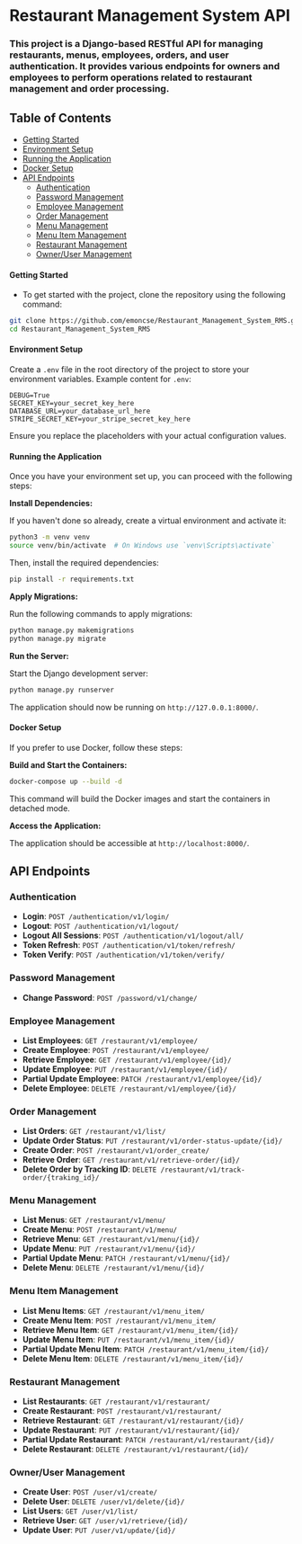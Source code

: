 # Restaurant Management System API

### This project is a Django-based RESTful API for managing restaurants, menus, employees, orders, and user authentication. It provides various endpoints for owners and employees to perform operations related to restaurant management and order processing.

## Table of Contents
- [Getting Started](#getting-started)
- [Environment Setup](#environment-setup)
- [Running the Application](#running-the-application)
- [Docker Setup](#docker-setup)
- [API Endpoints](#api-endpoints)
  - [Authentication](#authentication)
  - [Password Management](#password-management)
  - [Employee Management](#employee-management)
  - [Order Management](#order-management)
  - [Menu Management](#menu-management)
  - [Menu Item Management](#menu-item-management)
  - [Restaurant Management](#restaurant-management)
  - [Owner/User Management](#owneruser-management)


#### Getting Started
* To get started with the project, clone the repository using the following command:

```bash
git clone https://github.com/emoncse/Restaurant_Management_System_RMS.git
cd Restaurant_Management_System_RMS
```

#### Environment Setup
Create a `.env` file in the root directory of the project to store your environment variables. Example content for `.env`:

```env
DEBUG=True
SECRET_KEY=your_secret_key_here
DATABASE_URL=your_database_url_here
STRIPE_SECRET_KEY=your_stripe_secret_key_here
```
Ensure you replace the placeholders with your actual configuration values.

#### Running the Application
Once you have your environment set up, you can proceed with the following steps:

**Install Dependencies:**

If you haven't done so already, create a virtual environment and activate it:

```bash
python3 -m venv venv
source venv/bin/activate  # On Windows use `venv\Scripts\activate`
```
Then, install the required dependencies:

```bash
pip install -r requirements.txt
```

**Apply Migrations:**

Run the following commands to apply migrations:

```bash
python manage.py makemigrations
python manage.py migrate
```

**Run the Server:**

Start the Django development server:

```bash
python manage.py runserver
```
The application should now be running on `http://127.0.0.1:8000/`.

#### Docker Setup
If you prefer to use Docker, follow these steps:

**Build and Start the Containers:**

```bash
docker-compose up --build -d
```
This command will build the Docker images and start the containers in detached mode.

**Access the Application:**

The application should be accessible at `http://localhost:8000/`.

## API Endpoints

### Authentication
- **Login**: `POST /authentication/v1/login/`
- **Logout**: `POST /authentication/v1/logout/`
- **Logout All Sessions**: `POST /authentication/v1/logout/all/`
- **Token Refresh**: `POST /authentication/v1/token/refresh/`
- **Token Verify**: `POST /authentication/v1/token/verify/`

### Password Management
- **Change Password**: `POST /password/v1/change/`

### Employee Management
- **List Employees**: `GET /restaurant/v1/employee/`
- **Create Employee**: `POST /restaurant/v1/employee/`
- **Retrieve Employee**: `GET /restaurant/v1/employee/{id}/`
- **Update Employee**: `PUT /restaurant/v1/employee/{id}/`
- **Partial Update Employee**: `PATCH /restaurant/v1/employee/{id}/`
- **Delete Employee**: `DELETE /restaurant/v1/employee/{id}/`

### Order Management
- **List Orders**: `GET /restaurant/v1/list/`
- **Update Order Status**: `PUT /restaurant/v1/order-status-update/{id}/`
- **Create Order**: `POST /restaurant/v1/order_create/`
- **Retrieve Order**: `GET /restaurant/v1/retrieve-order/{id}/`
- **Delete Order by Tracking ID**: `DELETE /restaurant/v1/track-order/{traking_id}/`

### Menu Management
- **List Menus**: `GET /restaurant/v1/menu/`
- **Create Menu**: `POST /restaurant/v1/menu/`
- **Retrieve Menu**: `GET /restaurant/v1/menu/{id}/`
- **Update Menu**: `PUT /restaurant/v1/menu/{id}/`
- **Partial Update Menu**: `PATCH /restaurant/v1/menu/{id}/`
- **Delete Menu**: `DELETE /restaurant/v1/menu/{id}/`

### Menu Item Management
- **List Menu Items**: `GET /restaurant/v1/menu_item/`
- **Create Menu Item**: `POST /restaurant/v1/menu_item/`
- **Retrieve Menu Item**: `GET /restaurant/v1/menu_item/{id}/`
- **Update Menu Item**: `PUT /restaurant/v1/menu_item/{id}/`
- **Partial Update Menu Item**: `PATCH /restaurant/v1/menu_item/{id}/`
- **Delete Menu Item**: `DELETE /restaurant/v1/menu_item/{id}/`

### Restaurant Management
- **List Restaurants**: `GET /restaurant/v1/restaurant/`
- **Create Restaurant**: `POST /restaurant/v1/restaurant/`
- **Retrieve Restaurant**: `GET /restaurant/v1/restaurant/{id}/`
- **Update Restaurant**: `PUT /restaurant/v1/restaurant/{id}/`
- **Partial Update Restaurant**: `PATCH /restaurant/v1/restaurant/{id}/`
- **Delete Restaurant**: `DELETE /restaurant/v1/restaurant/{id}/`

### Owner/User Management
- **Create User**: `POST /user/v1/create/`
- **Delete User**: `DELETE /user/v1/delete/{id}/`
- **List Users**: `GET /user/v1/list/`
- **Retrieve User**: `GET /user/v1/retrieve/{id}/`
- **Update User**: `PUT /user/v1/update/{id}/`
